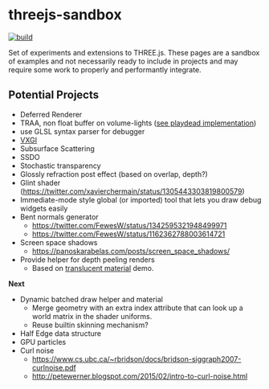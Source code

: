 # threejs-sandbox

[![build](https://img.shields.io/github/workflow/status/gkjohnson/threejs-sandbox/Node.js%20CI?style=flat-square&label=build)](https://github.com/gkjohnson/threejs-sandbox/actions)

Set of experiments and extensions to THREE.js. These pages are a sandbox of examples and not necessarily ready to include in projects and may require some work to properly and performantly integrate.

## Potential Projects

- Deferred Renderer
- TRAA, non float buffer on volume-lights ([see playdead implementation](https://github.com/playdeadgames/temporal/blob/master/GDC2016_Temporal_Reprojection_AA_INSIDE.pdf))
- use GLSL syntax parser for debugger
- [VXGI](https://wickedengine.net/2017/08/30/voxel-based-global-illumination/)
- Subsurface Scattering
- SSDO
- Stochastic transparency
- Glossly refraction post effect (based on overlap, depth?)
- Glint shader (https://twitter.com/xavierchermain/status/1305443303819800579)
- Immediate-mode style global (or imported) tool that lets you draw debug widgets easily
- Bent normals generator 
  - https://twitter.com/FewesW/status/1342595321948499971
  - https://twitter.com/FewesW/status/1162362788003614721
- Screen space shadows
  - https://panoskarabelas.com/posts/screen_space_shadows/
- Provide helper for depth peeling renders
  - Based on [translucent material](https://github.com/gkjohnson/threejs-sandbox/tree/master/translucent-material) demo.

**Next**
- Dynamic batched draw helper and material
  - Merge geometry with an extra index attribute that can look up a world matrix in the shader uniforms.
  - Reuse builtin skinning mechanism?
- Half Edge data structure
- GPU particles
- Curl noise
	- https://www.cs.ubc.ca/~rbridson/docs/bridson-siggraph2007-curlnoise.pdf
	- http://petewerner.blogspot.com/2015/02/intro-to-curl-noise.html
